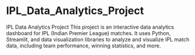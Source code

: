 # IPL_Data_Analytics_Project
IPL Data Analytics Project This project is an interactive data analytics dashboard for IPL (Indian Premier League) matches. It uses Python, Streamlit, and data visualization libraries to analyze and visualize IPL match data, including team performance, winning statistics, and more.
